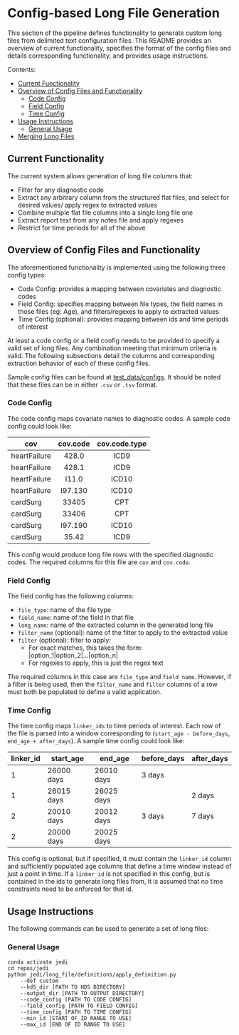 # Config-based Long File Generation

This section of the pipeline defines functionality to generate custom long files from delimited text configuration files. This README provides an overview of current functionality, specifies the format of the config files and details corresponding functionality, and provides usage instructions. 

Contents:
- [Current Functionality](#current-functionality)
- [Overview of Config Files and Functionality](#overview-of-config-files-and-functionality)
  - [Code Config](#code-config)
  - [Field Config](#field-config)
  - [Time Config](#time-config)
- [Usage Instructions](#usage-instructions)
  - [General Usage](#general-usage)
- [Merging Long Files](#merging-long-files)



## Current Functionality
The current system allows generation of long file columns that:
- Filter for any diagnostic code
- Extract any arbitrary column from the structured flat files, and select for desired values/ apply regex to extracted values
- Combine multiple flat file columns into a single long file one
- Extract report text from any notes file and apply regexes
- Restrict for time periods for all of the above


## Overview of Config Files and Functionality
The aforementioned functionality is implemented using the following three config types:
- Code Config: provides a mapping between covariates and diagnostic codes
- Field Config: specifies mapping between file types, the field names in those files (eg: Age), and filters/regexes to apply to extracted values
- Time Config (optional): provides mapping between ids and time periods of interest

At least a code config or a field config needs to be provided to specify a valid set of long files. Any combination meeting that minimum criteria is valid. The following subsections detail the columns and corresponding extraction behavior of each of these config files. 

Sample config files can be found at [test_data/configs](https://github.com/broadinstitute/ml_partners_rpdr/tree/ps_custom_long_consolidate/test_data/configs). It should be noted that these files can be in either `.csv` or `.tsv` format. 

### Code Config
The code config maps covariate names to diagnostic codes. A sample code config could look like:

|cov|cov.code|cov.code.type|
|-|:--:|:--:|
heartFailure|428.0|ICD9|
heartFailure|428.1|ICD9|
heartFailure|I11.0|ICD10|
heartFailure|I97.130|ICD10|	
|cardSurg|33405|CPT|
|cardSurg|33406|CPT|
|cardSurg|I97.190|ICD10|
|cardSurg|35.42|ICD9|

This config would produce long file rows with the specified diagnostic codes. The required columns for this file are `cov` and `cov.code`.

### Field Config
The field config has the following columns:

- `file_type`: name of the file type
- `field_name`: name of the field in that file
- `long_name`: name of the extracted column in the generated long file
- `filter_name` (optional): name of the filter to apply to the extracted value
- `filter` (optional): filter to apply:
  - For exact matches, this takes the form: |option_1|option_2|...|option_n|
  - For regexes to apply, this is just the regex text

The required columns in this case are `file_type` and `field_name`. However, if a filter is being used, then the `filter_name` and `filter` columns of a row must both be populated to define a valid application. 


### Time Config

The time config maps `linker_ids` to time periods of interest. Each row of the file is parsed into a window corresponding to (`start_age - before_days`, `end_age + after_days`). A sample time config could look like:

|linker_id|start_age  |end_age|before_days|after_days|
|---------|-----------|-------|-----------|----------|
|1        |26000 days |26010 days|3 days     |          |
|1        |26015 days |26025 days|           |2 days    |
|2        |20010 days |20012 days|    3 days       |       7 days   |
|2        |20000 days |20025 days|           |          |

This config is optional, but if specified, it must contain the `linker_id` column and sufficiently populated age columns that define a time window instead of just a point in time. If a `linker_id` is not specified in this config, but is contained in the ids to generate long files from, it is assumed that no time constraints need to be enforced for that id. 

## Usage Instructions

The following commands can be used to generate a set of long files:

### General Usage
```
conda activate jedi
cd repos/jedi
python jedi/long_file/definitions/apply_definition.py
    --def custom
    --hd5_dir [PATH TO HD5 DIRECTORY]
    --output_dir [PATH TO OUTPUT DIRECTORY]
    --code_config [PATH TO CODE CONFIG]
    --field_config [PATH TO FIELD CONFIG]
    --time_config [PATH TO TIME CONFIG]
    --min_id [START OF ID RANGE TO USE]
    --max_id [END OF ID RANGE TO USE]
```


